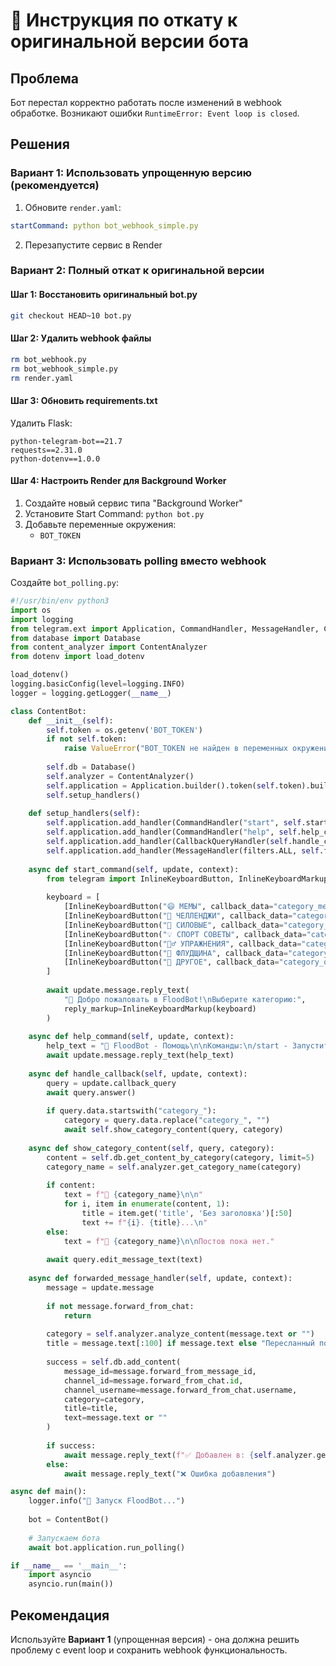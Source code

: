 # 🔄 Инструкция по откату к оригинальной версии бота

## Проблема
Бот перестал корректно работать после изменений в webhook обработке. Возникают ошибки `RuntimeError: Event loop is closed`.

## Решения

### Вариант 1: Использовать упрощенную версию (рекомендуется)
1. Обновите `render.yaml`:
```yaml
startCommand: python bot_webhook_simple.py
```

2. Перезапустите сервис в Render

### Вариант 2: Полный откат к оригинальной версии

#### Шаг 1: Восстановить оригинальный bot.py
```bash
git checkout HEAD~10 bot.py
```

#### Шаг 2: Удалить webhook файлы
```bash
rm bot_webhook.py
rm bot_webhook_simple.py
rm render.yaml
```

#### Шаг 3: Обновить requirements.txt
Удалить Flask:
```
python-telegram-bot==21.7
requests==2.31.0
python-dotenv==1.0.0
```

#### Шаг 4: Настроить Render для Background Worker
1. Создайте новый сервис типа "Background Worker"
2. Установите Start Command: `python bot.py`
3. Добавьте переменные окружения:
   - `BOT_TOKEN`

### Вариант 3: Использовать polling вместо webhook

Создайте `bot_polling.py`:
```python
#!/usr/bin/env python3
import os
import logging
from telegram.ext import Application, CommandHandler, MessageHandler, CallbackQueryHandler, filters, ContextTypes
from database import Database
from content_analyzer import ContentAnalyzer
from dotenv import load_dotenv

load_dotenv()
logging.basicConfig(level=logging.INFO)
logger = logging.getLogger(__name__)

class ContentBot:
    def __init__(self):
        self.token = os.getenv('BOT_TOKEN')
        if not self.token:
            raise ValueError("BOT_TOKEN не найден в переменных окружения")
        
        self.db = Database()
        self.analyzer = ContentAnalyzer()
        self.application = Application.builder().token(self.token).build()
        self.setup_handlers()
    
    def setup_handlers(self):
        self.application.add_handler(CommandHandler("start", self.start_command))
        self.application.add_handler(CommandHandler("help", self.help_command))
        self.application.add_handler(CallbackQueryHandler(self.handle_callback))
        self.application.add_handler(MessageHandler(filters.ALL, self.forwarded_message_handler))
    
    async def start_command(self, update, context):
        from telegram import InlineKeyboardButton, InlineKeyboardMarkup
        
        keyboard = [
            [InlineKeyboardButton("😄 МЕМЫ", callback_data="category_memes")],
            [InlineKeyboardButton("🎯 ЧЕЛЛЕНДЖИ", callback_data="category_challenges")],
            [InlineKeyboardButton("💪 СИЛОВЫЕ", callback_data="category_power_results")],
            [InlineKeyboardButton("💡 СПОРТ СОВЕТЫ", callback_data="category_sport_tips")],
            [InlineKeyboardButton("🏋️‍♂️ УПРАЖНЕНИЯ", callback_data="category_exercises")],
            [InlineKeyboardButton("🌊 ФЛУДЩИНА", callback_data="category_flood")],
            [InlineKeyboardButton("📁 ДРУГОЕ", callback_data="category_other")]
        ]
        
        await update.message.reply_text(
            "🎯 Добро пожаловать в FloodBot!\nВыберите категорию:",
            reply_markup=InlineKeyboardMarkup(keyboard)
        )
    
    async def help_command(self, update, context):
        help_text = "🤖 FloodBot - Помощь\n\nКоманды:\n/start - Запустить бота\n/help - Показать справку\n\nПересылайте посты боту для добавления!"
        await update.message.reply_text(help_text)
    
    async def handle_callback(self, update, context):
        query = update.callback_query
        await query.answer()
        
        if query.data.startswith("category_"):
            category = query.data.replace("category_", "")
            await self.show_category_content(query, category)
    
    async def show_category_content(self, query, category):
        content = self.db.get_content_by_category(category, limit=5)
        category_name = self.analyzer.get_category_name(category)
        
        if content:
            text = f"📁 {category_name}\n\n"
            for i, item in enumerate(content, 1):
                title = item.get('title', 'Без заголовка')[:50]
                text += f"{i}. {title}...\n"
        else:
            text = f"📁 {category_name}\n\nПостов пока нет."
        
        await query.edit_message_text(text)
    
    async def forwarded_message_handler(self, update, context):
        message = update.message
        
        if not message.forward_from_chat:
            return
        
        category = self.analyzer.analyze_content(message.text or "")
        title = message.text[:100] if message.text else "Пересланный пост"
        
        success = self.db.add_content(
            message_id=message.forward_from_message_id,
            channel_id=message.forward_from_chat.id,
            channel_username=message.forward_from_chat.username,
            category=category,
            title=title,
            text=message.text or ""
        )
        
        if success:
            await message.reply_text(f"✅ Добавлен в: {self.analyzer.get_category_name(category)}")
        else:
            await message.reply_text("❌ Ошибка добавления")

async def main():
    logger.info("🚀 Запуск FloodBot...")
    
    bot = ContentBot()
    
    # Запускаем бота
    await bot.application.run_polling()

if __name__ == '__main__':
    import asyncio
    asyncio.run(main())
```

## Рекомендация
Используйте **Вариант 1** (упрощенная версия) - она должна решить проблему с event loop и сохранить webhook функциональность. 
